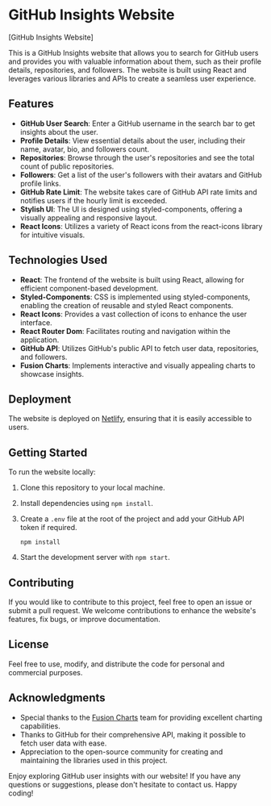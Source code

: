 # GitHub Insights Website

[GitHub Insights Website]

This is a GitHub Insights website that allows you to search for GitHub users and provides you with valuable information about them, such as their profile details, repositories, and followers. The website is built using React and leverages various libraries and APIs to create a seamless user experience.

## Features

- **GitHub User Search**: Enter a GitHub username in the search bar to get insights about the user.
- **Profile Details**: View essential details about the user, including their name, avatar, bio, and followers count.
- **Repositories**: Browse through the user's repositories and see the total count of public repositories.
- **Followers**: Get a list of the user's followers with their avatars and GitHub profile links.
- **GitHub Rate Limit**: The website takes care of GitHub API rate limits and notifies users if the hourly limit is exceeded.
- **Stylish UI**: The UI is designed using styled-components, offering a visually appealing and responsive layout.
- **React Icons**: Utilizes a variety of React icons from the react-icons library for intuitive visuals.

## Technologies Used

- **React**: The frontend of the website is built using React, allowing for efficient component-based development.
- **Styled-Components**: CSS is implemented using styled-components, enabling the creation of reusable and styled React components.
- **React Icons**: Provides a vast collection of icons to enhance the user interface.
- **React Router Dom**: Facilitates routing and navigation within the application.
- **GitHub API**: Utilizes GitHub's public API to fetch user data, repositories, and followers.
- **Fusion Charts**: Implements interactive and visually appealing charts to showcase insights.

## Deployment

The website is deployed on [Netlify](https://mustafam257-react-githubsearchusers.netlify.app/), ensuring that it is easily accessible to users.

## Getting Started

To run the website locally:

1. Clone this repository to your local machine.
2. Install dependencies using `npm install`.
3. Create a `.env` file at the root of the project and add your GitHub API token if required.

   ```plaintext
   npm install 
   ```

4. Start the development server with `npm start`.

## Contributing

If you would like to contribute to this project, feel free to open an issue or submit a pull request. We welcome contributions to enhance the website's features, fix bugs, or improve documentation.

## License

Feel free to use, modify, and distribute the code for personal and commercial purposes.

## Acknowledgments

- Special thanks to the [Fusion Charts](https://www.fusioncharts.com/) team for providing excellent charting capabilities.
- Thanks to GitHub for their comprehensive API, making it possible to fetch user data with ease.
- Appreciation to the open-source community for creating and maintaining the libraries used in this project.

Enjoy exploring GitHub user insights with our website! If you have any questions or suggestions, please don't hesitate to contact us. Happy coding!
